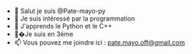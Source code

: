 - 👋 Salut je suis @Pate-mayo-py
- 👀 Je suis intéressé par la programmation
- 🌱 J'apprends le Python et le C++
- 📖�Je suis en 3éme
- 📫 Vous pouvez me joindre ici : pate.mayo.off@gmail.com
